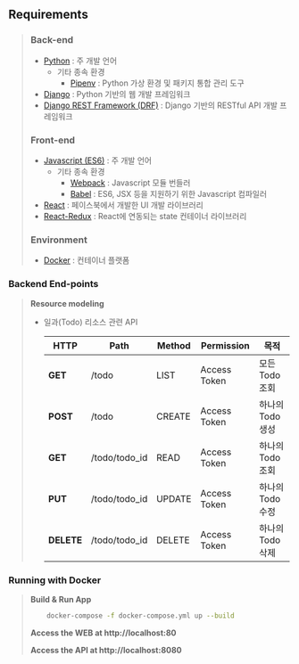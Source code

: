 ## Requirements
>
> ### Back-end
> 
> - [Python](https://www.python.org/) : 주 개발 언어
>     - 기타 종속 환경
>         - [Pipenv](http://pipenv.org/) : Python 가상 환경 및 패키지 통합 관리 도구
> - [Django](https://www.djangoproject.com/) : Python 기반의 웹 개발 프레임워크
> - [Django REST Framework (DRF)](https://www.django-rest-framework.org/) : Django 기반의 RESTful API 개발 프레임워크
> 
> ### Front-end
> 
> - [Javascript (ES6)](https://developer.mozilla.org/ko/docs/Web/JavaScript) : 주 개발 언어
>     - 기타 종속 환경
>         - [Webpack](https://webpack.js.org/) : Javascript 모듈 번들러
>         - [Babel](https://babeljs.io/) : ES6, JSX 등을 지원하기 위한 Javascript 컴파일러
> - [React](https://reactjs.org/) : 페이스북에서 개발한 UI 개발 라이브러리
> - [React-Redux](https://react-redux.js.org/) : React에 연동되는 state 컨테이너 라이브러리
> 
> ### Environment
> 
> - [Docker](https://www.docker.com/) : 컨테이너 플랫폼

### Backend End-points

> **Resource modeling**
> 
> - 일과(Todo) 리소스 관련 API
> 
>   |  HTTP |  Path |  Method |  Permission |  목적 |
>   | --- | --- | --- | --- | --- |
>   |**GET** |/todo|LIST| Access Token |모든 Todo 조회|
>   |**POST** |/todo|CREATE| Access Token |하나의 Todo 생성|
>   |**GET** |/todo/todo_id|READ| Access Token |하나의 Todo 조회|
>   |**PUT** |/todo/todo_id|UPDATE| Access Token |하나의 Todo 수정|
>   |**DELETE** |/todo/todo_id|DELETE| Access Token |하나의 Todo 삭제|
> 
>

### Running with Docker
> **Build & Run App**
> ```sh
>     docker-compose -f docker-compose.yml up --build
> ```
> **Access the WEB at http://localhost:80**
> 
> **Access the API at http://localhost:8080**
